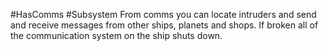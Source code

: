 #HasComms #Subsystem
From comms you can locate intruders and send and receive messages from other ships, planets and shops. If broken all of the communication system on the ship shuts down.